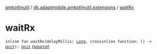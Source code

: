 [amkotlinutil](../index.md) / [dk.adaptmobile.amkotlinutil.extensions](index.md) / [waitRx](./wait-rx.md)

# waitRx

`inline fun waitRx(delayMillis: `[`Long`](https://kotlinlang.org/api/latest/jvm/stdlib/kotlin/-long/index.html)`, crossinline function: () -> `[`Unit`](https://kotlinlang.org/api/latest/jvm/stdlib/kotlin/-unit/index.html)`): `[`Unit`](https://kotlinlang.org/api/latest/jvm/stdlib/kotlin/-unit/index.html) [(source)](https://github.com/adaptmobile-organization/amkotlinutil/tree/master/amkotlinutil/src/main/java/dk/adaptmobile/amkotlinutil/extensions/AnyExtensions.kt#L34)